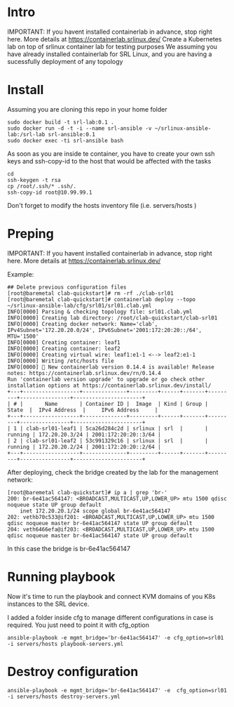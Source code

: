 # Intro
IMPORTANT: If you havent installed containerlab in advance, stop right here. More details at https://containerlab.srlinux.dev/
Create a Kubernetes lab on top of srlinux container lab for testing purposes
We assuming you have already installed containerlab for SRL Linux, and you are having a sucessfully deployment of any topology

# Install

Assuming you are cloning this repo in your home folder

```
sudo docker build -t srl-lab:0.1 .
sudo docker run -d -t -i --name srl-ansible -v ~/srlinux-ansible-lab:/srl-lab srl-ansible:0.1
sudo docker exec -ti srl-ansible bash
```

As soon as you are inside te container, you have to create your own ssh keys and ssh-copy-id to the host that would be affected with the tasks

```
cd
ssh-keygen -t rsa
cp /root/.ssh/* .ssh/. 
ssh-copy-id root@10.99.99.1
```

Don't forget to modify the hosts inventory file (i.e. servers/hosts )

# Preping
IMPORTANT: If you havent installed containerlab in advance, stop right here. More details at https://containerlab.srlinux.dev/

Example:
```
## Delete previous configuration files
[root@baremetal clab-quickstart]# rm -rf ./clab-srl01
[root@baremetal clab-quickstart]# containerlab deploy --topo ~/srlinux-ansible-lab/cfg/srl01/srl01.clab.yml
INFO[0000] Parsing & checking topology file: srl01.clab.yml
INFO[0000] Creating lab directory: /root/clab-quickstart/clab-srl01
INFO[0000] Creating docker network: Name='clab', IPv4Subnet='172.20.20.0/24', IPv6Subnet='2001:172:20:20::/64', MTU='1500'
INFO[0000] Creating container: leaf1
INFO[0000] Creating container: leaf2
INFO[0000] Creating virtual wire: leaf1:e1-1 <--> leaf2:e1-1
INFO[0000] Writing /etc/hosts file
INFO[0000] 🎉 New containerlab version 0.14.4 is available! Release notes: https://containerlab.srlinux.dev/rn/0.14.4
Run 'containerlab version upgrade' to upgrade or go check other installation options at https://containerlab.srlinux.dev/install/
+---+------------------+--------------+---------+------+-------+---------+----------------+----------------------+
| # |       Name       | Container ID |  Image  | Kind | Group |  State  |  IPv4 Address  |     IPv6 Address     |
+---+------------------+--------------+---------+------+-------+---------+----------------+----------------------+
| 1 | clab-srl01-leaf1 | 5ca26d284c2d | srlinux | srl  |       | running | 172.20.20.3/24 | 2001:172:20:20::3/64 |
| 2 | clab-srl01-leaf2 | 53c991329c16 | srlinux | srl  |       | running | 172.20.20.2/24 | 2001:172:20:20::2/64 |
+---+------------------+--------------+---------+------+-------+---------+----------------+----------------------+
```

After deploying, check the bridge created by the lab for the management network:
```
[root@baremetal clab-quickstart]# ip a | grep 'br-'
200: br-6e41ac564147: <BROADCAST,MULTICAST,UP,LOWER_UP> mtu 1500 qdisc noqueue state UP group default
    inet 172.20.20.1/24 scope global br-6e41ac564147
202: vethb70c533@if201: <BROADCAST,MULTICAST,UP,LOWER_UP> mtu 1500 qdisc noqueue master br-6e41ac564147 state UP group default
204: veth6466efa@if203: <BROADCAST,MULTICAST,UP,LOWER_UP> mtu 1500 qdisc noqueue master br-6e41ac564147 state UP group default
```

In this case the bridge is br-6e41ac564147

# Running playbook

Now it's time to run the playbook and connect KVM domains of you K8s instances to the SRL device.

I added a folder inside cfg to manage different configurations in case is required. You just need to point it with cfg_option

```
ansible-playbook -e mgmt_bridge='br-6e41ac564147' -e cfg_option=srl01 -i servers/hosts playbook-servers.yml

```

# Destroy configuration

```
ansible-playbook -e mgmt_bridge='br-6e41ac564147' -e  cfg_option=srl01 -i servers/hosts destroy-servers.yml
```
